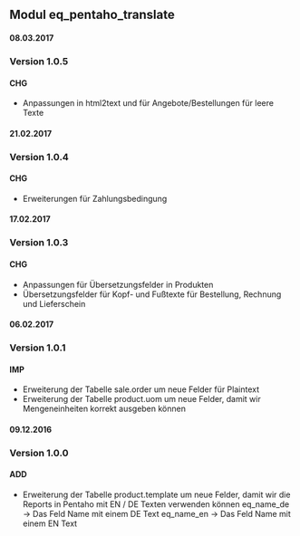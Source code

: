 ## Modul eq_pentaho_translate


#### 08.03.2017
### Version 1.0.5
#### CHG
- Anpassungen in html2text und für Angebote/Bestellungen für leere Texte


#### 21.02.2017
### Version 1.0.4
#### CHG
- Erweiterungen für Zahlungsbedingung

#### 17.02.2017
### Version 1.0.3
#### CHG
- Anpassungen für Übersetzungsfelder in Produkten
- Übersetzungsfelder für Kopf- und Fußtexte für Bestellung, Rechnung und Lieferschein

#### 06.02.2017
### Version 1.0.1
#### IMP
- Erweiterung der Tabelle sale.order um neue Felder für Plaintext
- Erweiterung der Tabelle product.uom um neue Felder, damit wir Mengeneinheiten korrekt ausgeben können

#### 09.12.2016
### Version 1.0.0
#### ADD
- Erweiterung der Tabelle product.template um neue Felder, damit wir die Reports in Pentaho mit EN / DE Texten verwenden können
eq_name_de -> Das Feld Name mit einem DE Text
eq_name_en -> Das Feld Name mit einem EN Text
